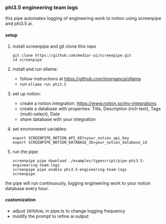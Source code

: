 ### phi3.5 engineering team logs

this pipe automates logging of engineering work to notion using screenpipe and phi3.5 ai.

#### setup

1. install screenpipe and git clone this repo
    ```
    git clone https://github.com/mediar-ai/screenpipe.git
    cd screenpipe
    ```

2. install and run ollama:
   - follow instructions at https://github.com/jmorganca/ollama
   - run `ollama run phi3.5`

3. set up notion:
   - create a notion integration: https://www.notion.so/my-integrations
   - create a database with properties: Title, Description (rich text), Tags (multi-select), Date
   - share database with your integration

4. set environment variables:
   ```
   export SCREENPIPE_NOTION_API_KEY=your_notion_api_key
   export SCREENPIPE_NOTION_DATABASE_ID=your_notion_database_id
   ```

5. run the pipe:
   ```
   screenpipe pipe download ./examples/typescript/pipe-phi3.5-engineering-team-logs
   screenpipe pipe enable phi3.5-engineering-team-logs
   screenpipe 
   ```

the pipe will run continuously, logging engineering work to your notion database every hour.

#### customization

- adjust `INTERVAL` in pipe.ts to change logging frequency
- modify the prompt to refine ai output
